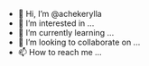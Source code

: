 - 👋 Hi, I’m @achekerylla
- 👀 I’m interested in ...
- 🌱 I’m currently learning ...
- 💞️ I’m looking to collaborate on ...
- 📫 How to reach me ...

<!---
achekerylla/achekerylla is a ✨ special ✨ repository because its `README.md` (this file) appears on your GitHub profile.
You can click the Preview link to take a look at your changes.
--->
